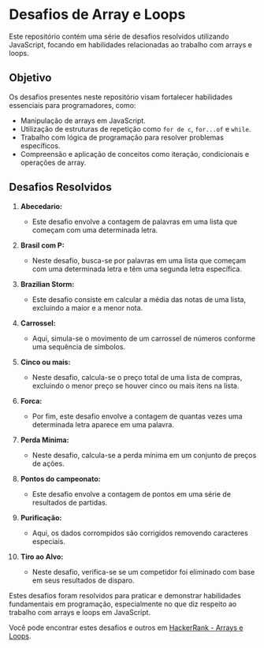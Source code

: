 # Desafios de Array e Loops

Este repositório contém uma série de desafios resolvidos utilizando JavaScript, focando em habilidades relacionadas ao trabalho com arrays e loops.

## Objetivo

Os desafios presentes neste repositório visam fortalecer habilidades essenciais para programadores, como:

- Manipulação de arrays em JavaScript.
- Utilização de estruturas de repetição como `for de c`, `for...of` e `while`.
- Trabalho com lógica de programação para resolver problemas específicos.
- Compreensão e aplicação de conceitos como iteração, condicionais e operações de array.

## Desafios Resolvidos

1. **Abecedario:**
   - Este desafio envolve a contagem de palavras em uma lista que começam com uma determinada letra.

2. **Brasil com P:**
   - Neste desafio, busca-se por palavras em uma lista que começam com uma determinada letra e têm uma segunda letra específica.

3. **Brazilian Storm:**
   - Este desafio consiste em calcular a média das notas de uma lista, excluindo a maior e a menor nota.

4. **Carrossel:**
   - Aqui, simula-se o movimento de um carrossel de números conforme uma sequência de símbolos.

5. **Cinco ou mais:**
   - Neste desafio, calcula-se o preço total de uma lista de compras, excluindo o menor preço se houver cinco ou mais itens na lista.

6. **Forca:**
   - Por fim, este desafio envolve a contagem de quantas vezes uma determinada letra aparece em uma palavra.

7. **Perda Mínima:**
   - Neste desafio, calcula-se a perda mínima em um conjunto de preços de ações.

8. **Pontos do campeonato:**
   - Este desafio envolve a contagem de pontos em uma série de resultados de partidas.

9. **Purificação:**
   - Aqui, os dados corrompidos são corrigidos removendo caracteres especiais.

10. **Tiro ao Alvo:**
    - Neste desafio, verifica-se se um competidor foi eliminado com base em seus resultados de disparo.

Estes desafios foram resolvidos para praticar e demonstrar habilidades fundamentais em programação, especialmente no que diz respeito ao trabalho com arrays e loops em JavaScript.

Você pode encontrar estes desafios e outros em [HackerRank - Arrays e Loops](https://www.hackerrank.com/contests/arrays-e-loops/challenges).

